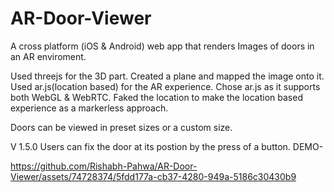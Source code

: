 # AR-Door-Viewer
A cross platform (iOS &amp; Android) web app that renders Images of doors in an AR enviroment.

Used threejs for the 3D part. Created a plane and mapped the image onto it.
Used ar.js(location based) for the AR experience.
Chose ar.js as it supports both WebGL & WebRTC.
Faked the location to make the location based experience as a markerless approach.


Doors can be viewed in preset sizes or a custom size.


V 1.5.0
Users can fix the door at its postion by the press of a button.
DEMO- 


https://github.com/Rishabh-Pahwa/AR-Door-Viewer/assets/74728374/5fdd177a-cb37-4280-949a-5186c30430b9





